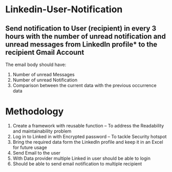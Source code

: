# Linkedin-User-Notification

## Send notification to User (recipient) in every 3 hours with the number of unread notification and unread messages from LinkedIn profile* to the recipient Gmail Account
The email body should have:
1. Number of unread Messages
2. Number of unread Notification
3. Comparison between the current data with the previous occurrence data

# Methodology
1. Create a framework with reusable function – To address the Readability and maintainability problem
2. Log in to Linked in with Encrypted password – To tackle Security hotspot 
3. Bring the required data form the LinkedIn profile and keep it in an Excel for future usage
4. Send Email to the user
5. With Data provider multiple Linked in user should be able to login 
6. Should be able to send email notification to multiple recipient

